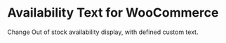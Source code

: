 # Availability Text for WooCommerce

Change Out of stock availability display, with defined custom text.
